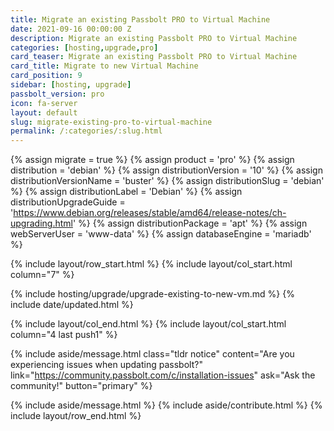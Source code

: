 ```yaml
---
title: Migrate an existing Passbolt PRO to Virtual Machine
date: 2021-09-16 00:00:00 Z
description: Migrate an existing Passbolt PRO to Virtual Machine
categories: [hosting,upgrade,pro]
card_teaser: Migrate an existing Passbolt PRO to Virtual Machine 
card_title: Migrate to new Virtual Machine
card_position: 9
sidebar: [hosting, upgrade]
passbolt_version: pro
icon: fa-server
layout: default
slug: migrate-existing-pro-to-virtual-machine
permalink: /:categories/:slug.html
---
```


{% assign migrate = true %}
{% assign product = 'pro' %}
{% assign distribution = 'debian' %}
{% assign distributionVersion = '10' %}
{% assign distributionVersionName = 'buster' %}
{% assign distributionSlug = 'debian' %}
{% assign distributionLabel = 'Debian' %}
{% assign distributionUpgradeGuide = 'https://www.debian.org/releases/stable/amd64/release-notes/ch-upgrading.html' %}
{% assign distributionPackage = 'apt' %}
{% assign webServerUser = 'www-data' %}
{% assign databaseEngine = 'mariadb' %}

{% include layout/row_start.html %}
{% include layout/col_start.html column="7" %}

{% include hosting/upgrade/upgrade-existing-to-new-vm.md %}
{% include date/updated.html %}

{% include layout/col_end.html %}
{% include layout/col_start.html column="4 last push1" %}

{% include aside/message.html
    class="tldr notice"
    content="Are you experiencing issues when updating passbolt?"
    link="https://community.passbolt.com/c/installation-issues"
    ask="Ask the community!"
    button="primary"
%}

{% include aside/message.html %}
{% include aside/contribute.html %}
{% include layout/row_end.html %}
